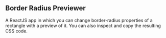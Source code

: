 ## Border Radius Previewer

A ReactJS app in which you can change border-radius properties of a rectangle with a preview of it. You can also inspect and copy the resulting CSS code.
